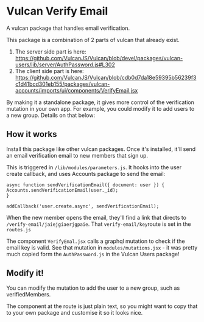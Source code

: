 # Vulcan Verify Email
A vulcan package that handles email verification.

This package is a combination of 2 parts of vulcan that already exist.

1. The server side part is here: https://github.com/VulcanJS/Vulcan/blob/devel/packages/vulcan-users/lib/server/AuthPassword.js#L302
2. The client side part is here: https://github.com/VulcanJS/Vulcan/blob/cdb0d7da18e59395b56239f3c1d41bcd301eb155/packages/vulcan-accounts/imports/ui/components/VerifyEmail.jsx

By making it a standalone package, it gives more control of the verification mutation in your own app. For example, you could modify it to add users to a new group. Details on that below:

## How it works

Install this package like other vulcan packages. Once it's installed, it'll send an email verification email to new members that sign up.

This is triggered in `/lib/modules/parameters.js`. It hooks into the user create callback, and uses Accounts package to send the email:

```
async function sendVerificationEmail({ document: user }) {
Accounts.sendVerificationEmail(user._id);
}

addCallback('user.create.async', sendVerificationEmail);
```

When the new member opens the email, they'll find a link that directs to `/verify-email/jaiejgiaerjgpaie`. That `verify-email/key`route is set in the `routes.js`

The component `VerifyEmal.jsx` calls a graphql mutation to check if the email key is valid. See that mutation in `modules/mutations.jsx` - it was pretty much copied form the `AuthPassword.js` in the Vulcan Users package!

## Modify it!

You can modify the mutation to add the user to a new group, such as verifiedMembers. 

The component at the route is just plain text, so you might want to copy that to your own package and customise it so it looks nice.
